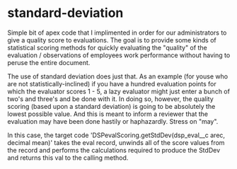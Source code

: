 # standard-deviation

Simple bit of apex code that I implimented in order for our administrators to give a quality score to evaluations.  The goal is to provide some kinds of statistical scoring methods for quickly evaluating the "quality" of the evaluation / observations of employees work performance without having to peruse the entire document.  

The use of standard deviation does just that.  As an example (for youse who are not statistically-inclined) if you have a hundred evaluation points for which the evaluator scores 1 - 5, a lazy evaluator might just enter a bunch of two's and three's and be done with it.  In doing so, however, the quality scoring (based upon a standard deviation) is going to be absolutely the lowest possible value.  And this is meant to inform a reviewer that the evaluation may have been done hastily or haphazardly.  Stress on "may".

In this case, the target code 'DSPevalScoring.getStdDev(dsp_eval__c arec, decimal mean)'  takes the eval record, unwinds all of the score values from the record and performs the calculations required to produce the StdDev and returns this val to the calling method. 
